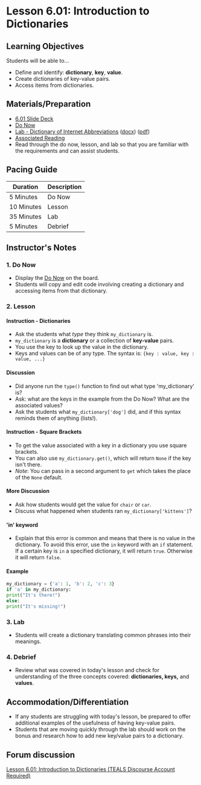 # Lesson 6.01: Introduction to Dictionaries

## Learning Objectives

Students will be able to...

* Define and identify: **dictionary**, **key**, **value**.
* Create dictionaries of key-value pairs.
* Access items from dictionaries.

## Materials/Preparation

* [6.01 Slide Deck](https://github.com/TEALSK12/2nd-semester-introduction-to-computer-science/raw/master/units/6_unit/slidedecks/Intro%20Python%206.01%20TEALS.pptx)
* [Do Now][]
* [Lab - Dictionary of Internet Abbreviations][] ([docx][]) ([pdf][])
* [Associated Reading](https://tealsk12.github.io/2nd-semester-introduction-to-computer-science/readings.md#associatedreadings/6.1)
* Read through the do now, lesson, and lab so that you are familiar with the requirements and can assist students.

## Pacing Guide

| **Duration**   | **Description** |
| ---------- | ----------- |
| 5 Minutes  | Do Now      |
| 10 Minutes | Lesson      |
| 35 Minutes | Lab         |
| 5 Minutes | Debrief     |

## Instructor's Notes

### 1. Do Now

* Display the [Do Now][] on the board.
* Students will copy and edit code involving creating a dictionary and accessing items from that dictionary.

### 2. Lesson

#### Instruction - Dictionaries

* Ask the students what *type* they think `my_dictionary` is.
* `my_dictionary` is a **dictionary** or a collection of **key-value** pairs.
* You use the key to look up the value in the dictionary.
* Keys and values can be of any type. The syntax is: `{key : value, key : value, ...}`

#### Discussion

* Did anyone run the `type()` function to find out what type 'my_dictionary' is?
* Ask: what are the keys in the example from the Do Now? What are the associated values?
* Ask the students what `my_dictionary['dog']` did, and if this syntax reminds them of anything (lists!).

#### Instruction - Square Brackets

* To get the value associated with a key in a dictionary you use square brackets.
* You can also use `my_dictionary.get()`, which will return `None` if the key isn't there.
* *Note*: You can pass in a second argument to `get` which takes the place of the `None` default.

#### More Discussion

* Ask how students would get the value for `chair` or `car`.
* Discuss what happened when students ran `my_dictionary['kittens']`?

#### 'in' keyword

* Explain that this error is common and means that there is no value in the dictionary. To avoid this error, use the `in` keyword with an `if` statement. If a certain key is `in` a specified dictionary, it will return `true`. Otherwise it will return `false`.

#### Example

 ```python
 my_dictionary = {'a': 1, 'b': 2, 'c': 3}
 if 'a' in my_dictionary:
 print("It's there!")
 else:
 print("It's missing!")
 ```

### 3. Lab

* Students will create a dictionary translating common phrases into their meanings.

### 4. Debrief

* Review what was covered in today's lesson and check for understanding of the three concepts covered: **dictionaries, keys,** and **values**.

## Accommodation/Differentiation

* If any students are struggling with today's lesson, be prepared to offer additional examples of the usefulness of having key-value pairs.
* Students that are moving quickly through the lab should work on the bonus and research how to add new key/value pairs to a dictionary.

## Forum discussion

[Lesson 6.01: Introduction to Dictionaries (TEALS Discourse Account Required)](https://forums.tealsk12.org/c/2nd-semester-unit-6-dictionaries/lesson-6-01-introduction-to-dictionaries)

[Do Now]: do_now.md
[Lab - Dictionary of Internet Abbreviations]: lab.md
[pdf]: https://github.com/TEALSK12/2nd-semester-introduction-to-computer-science/raw/master/units/6_unit/01_lesson/lab.pdf
[docx]: https://github.com/TEALSK12/2nd-semester-introduction-to-computer-science/raw/master/units/6_unit/01_lesson/lab.docx
